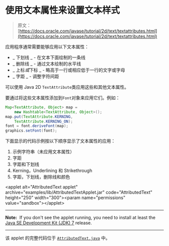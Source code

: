 # 使用文本属性来设置文本样式

> 原文： [https://docs.oracle.com/javase/tutorial/2d/text/textattributes.html](https://docs.oracle.com/javase/tutorial/2d/text/textattributes.html)

应用程序通常需要能够应用以下文本属性：

*   _ 下划线 _ - 在文本下面绘制的一条线
*   _ 删除线 _ - 通过文本绘制的水平线
*   _ 上标*或*下标 _ - 略高于一行或相应低于一行的文字或字母
*   _ 字距 _ - 调整字符间距

可以使用 Java 2D `TextAttribute`类应用这些和其他文本属性。

要通过将这些文本属性添加到`Font`对象来应用它们。例如：

```java
Map<TextAttribute, Object> map =
    new Hashtable<TextAttribute, Object>();
map.put(TextAttribute.KERNING,
    TextAttribute.KERNING_ON);
font = font.deriveFont(map);
graphics.setFont(font);

```

下面显示的代码示例按以下顺序显示了文本属性的应用：

1.  示例字符串（未应用文本属性）
2.  字距
3.  字距和下划线
4.  Kerning，Underlining 和 Strikethrough
5.  字距，下划线，删除线和颜色

&lt;applet alt="AttributedText applet" archive="examples/lib/AttributedTextApplet.jar" code="AttributedText" height="250" width="300"&gt;&lt;param name="permissions" value="sandbox"&gt;&lt;/applet&gt;

* * *

**Note:**  If you don't see the applet running, you need to install at least the [Java SE Development Kit (JDK) 7](http://www.oracle.com/technetwork/java/javase/downloads/index.html) release.

* * *

该 applet 的完整代码位于 [`AttributedText.java`](examples/AttributedText.java) 中。